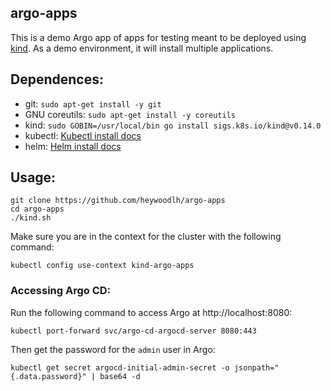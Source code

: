 ## argo-apps 

This is a demo Argo app of apps for testing meant to be deployed using [kind](https://kind.sigs.k8s.io/). As a demo environment, it will install multiple applications.

## Dependences:

- git: `sudo apt-get install -y git`
- GNU coreutils: `sudo apt-get install -y coreutils`
- kind: `sudo GOBIN=/usr/local/bin go install sigs.k8s.io/kind@v0.14.0`
- kubectl: [Kubectl install docs](https://kubernetes.io/docs/tasks/tools/install-kubectl-linux/)
- helm: [Helm install docs](https://helm.sh/docs/intro/install/)

## Usage:

```
git clone https://github.com/heywoodlh/argo-apps
cd argo-apps
./kind.sh
```

Make sure you are in the context for the cluster with the following command:

```
kubectl config use-context kind-argo-apps
```

### Accessing Argo CD:

Run the following command to access Argo at http://localhost:8080:

```
kubectl port-forward svc/argo-cd-argocd-server 8080:443
```

Then get the password for the `admin` user in Argo:

```
kubectl get secret argocd-initial-admin-secret -o jsonpath="{.data.password}" | base64 -d
```
